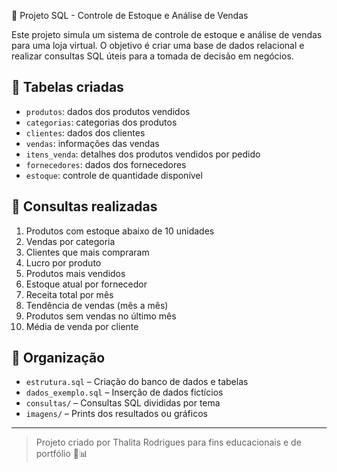 🛒 Projeto SQL - Controle de Estoque e Análise de Vendas

Este projeto simula um sistema de controle de estoque e análise de vendas para uma loja virtual. O objetivo é criar uma base de dados relacional e realizar consultas SQL úteis para a tomada de decisão em negócios.

## 🔧 Tabelas criadas

- `produtos`: dados dos produtos vendidos
- `categorias`: categorias dos produtos
- `clientes`: dados dos clientes
- `vendas`: informações das vendas
- `itens_venda`: detalhes dos produtos vendidos por pedido
- `fornecedores`: dados dos fornecedores
- `estoque`: controle de quantidade disponível

## 🎯 Consultas realizadas

1. Produtos com estoque abaixo de 10 unidades
2. Vendas por categoria
3. Clientes que mais compraram
4. Lucro por produto
5. Produtos mais vendidos
6. Estoque atual por fornecedor
7. Receita total por mês
8. Tendência de vendas (mês a mês)
9. Produtos sem vendas no último mês
10. Média de venda por cliente

## 📁 Organização

- `estrutura.sql` – Criação do banco de dados e tabelas
- `dados_exemplo.sql` – Inserção de dados fictícios
- `consultas/` – Consultas SQL divididas por tema
- `imagens/` – Prints dos resultados ou gráficos

---

> Projeto criado por Thalita Rodrigues para fins educacionais e de portfólio 💼📊

